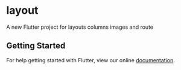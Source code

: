 # layout

A new Flutter project for layouts columns images and route

## Getting Started

For help getting started with Flutter, view our online
[documentation](http://flutter.io/).
